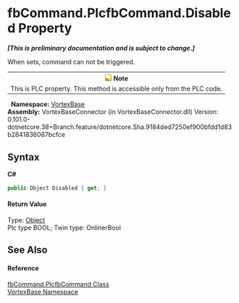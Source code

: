 # fbCommand.PlcfbCommand.Disabled Property 
 _**\[This is preliminary documentation and is subject to change.\]**_

When sets, command can not be triggered.
&nbsp;<table><tr><th>![Note](media/AlertNote.png) Note</th></tr><tr><td>This is PLC property. This method is accessible only from the PLC code.</td></tr></table>&nbsp;
**Namespace:**&nbsp;<a href="N_VortexBase.md">VortexBase</a><br />**Assembly:**&nbsp;VortexBaseConnector (in VortexBaseConnector.dll) Version: 0.101.0-dotnetcore.38+Branch.feature/dotnetcore.Sha.9184ded7250ef900bfdd1d83b2841836087bcfce

## Syntax

**C#**<br />
``` C#
public Object Disabled { get; }
```


#### Return Value
Type: <a href="https://docs.microsoft.com/dotnet/api/system.object" target="_blank">Object</a><br />Plc type BOOL; Twin type: OnlinerBool

## See Also


#### Reference
<a href="T_VortexBase_fbCommand_PlcfbCommand.md">fbCommand.PlcfbCommand Class</a><br /><a href="N_VortexBase.md">VortexBase Namespace</a><br />